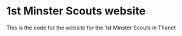 # 1st Minster Scouts website

This is the code for the website for the 1st Minster Scouts in Thanet
